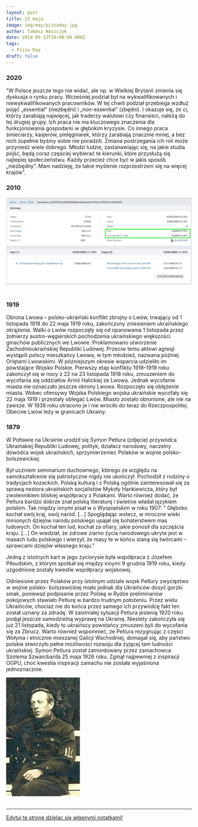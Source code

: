 ```yaml
---
layout: post
title: 22 maja
image: img/may/pizzaday.jpg
author: Tomasz Waszczyk
date: 2019-05-22T10:00:00.000Z
tags:
  - Pizza Day
draft: false
---
```


### 2020

"W Polsce jeszcze tego nie widać, ale np. w Wielkiej Brytanii zmienia się dyskusja o rynku pracy. Wcześniej podział był na wykwalifikowanych i niewykwalifikowanych pracowników. W tej chwili podział przebiega wzdłuż pojęć „essential” (niezbędni) i „non-essential” (zbędni). I okazuje się, że ci, którzy zarabiają najwięcej, jak traderzy walutowi czy finansiści, należą do tej drugiej grupy. Ich praca nie ma kluczowego znaczenia dla funkcjonowania gospodarki w głębokim kryzysie. Co innego praca śmieciarzy, kasjerów, pielęgniarek, którzy zarabiają znacznie mniej, a bez nich zupełnie byśmy sobie nie poradzili. Zmiana postrzegania ich roli może przynieść wiele dobrego. Młodzi ludzie, zastanawiając się, na jakie studia pójść, będą coraz częściej wybierać te kierunki, które przysłużą się najlepiej społeczeństwu. Każdy przecież chce być w jakiś sposób „niezbędny”. Mam nadzieję, że takie myślenie rozprzestrzeni się na więcej krajów".

### 2010

<img src="./img/may/pizzaday.jpg"><br><br>

### 1919

Obrona Lwowa – polsko-ukraiński konflikt zbrojny o Lwów, trwający od 1 listopada 1918 do 22 maja 1919 roku, zakończony zniesieniem ukraińskiego okrążenia. Walki o Lwów rozpoczęły się od opanowania 1 listopada przez żołnierzy austro-węgierskich pochodzenia ukraińskiego większości gmachów publicznych we Lwowie. Proklamowano utworzenie Zachodnioukraińskiej Republiki Ludowej. Przeciw temu aktowi agresji  wystąpili polscy mieszkańcy Lwowa, w tym młodzież, nazwana później Orlętami Lwowskimi. W późniejszym okresie wsparcia udzieliło im powstające Wojsko Polskie. Pierwszy etap konfliktu 1918–1919 roku zakończył się w nocy z 22 na 23 listopada 1918 roku, zmuszeniem do wycofania się oddziałów Armii Halickiej ze Lwowa. Jednak wycofanie miasta nie oznaczało jeszcze obrony Lwowa. Rozpoczęło się oblężenie miasta. Wobec ofensywy Wojska Polskiego wojska ukraińskie  wycofały się 22 maja 1919 i przestały oblegać Lwów. Miasto zostało obronione, ale nie na zawsze. W 1939 roku utracono je i nie wróciło do teraz do Rzeczpospolitej. Obecnie Lwów leży w granicach Ukrainy.

### 1879

W Połtawie na Ukrainie urodził się Symon Petlura (zdjęcie) przywódca Ukraińakiej Republiki Ludowej, polityk, działacz narodowy, naczelny dowódca wojsk ukraińskich, sprzymierzeniec Polaków w wojnie polsko- bolszewickiej.

Był uczniem seminarium duchownego, którego ze względu na samokształcenie się patriotyczne nigdy nie ukończył. Pochodził z rodziny o tradycjach kozackich. Polską kulturą i z Polską ogólnie zainteresował się za sprawą nestora ukraińskich socjalistów Mykoły Hankiewicza, który był zwolennikiem bliskiej współpracy z Polakami. Warto również dodać, że Petlura bardzo dobrze znał polską literaturę i świetnie władał językiem polskim.
Tak między innymi pisał w o Wyspiańskim w roku 1907:
" Głęboko kochał swój kraj, swój naród. […] Spoglądając wstecz, w mroczne wieki minionych dziejów narodu polskiego upajał się bohaterstwem mas ludowych. On kochał ten lud, kochał za ofiary, jakie ponosił dla szczęścia kraju. […] On wiedział, że zdrowe ziarno życia narodowego ukryte jest w masach ludu polskiego i wierzył, że masy te w końcu staną się twórcami – sprawcami dziejów własnego kraju."

Jedną z istotnych kart w jego życiorysie była współpraca z Józefem Piłsudskim, z którym spotkał się między innymi 9 grudnia 1919 roku, kiedy uzgodnione zostały kwestie współpracy wojskowej.

Odniesione przez Polaków przy istotnym udziale wojsk Petlury zwycięstwo w wojnie polsko- bolszewickiej miało jednak dla Ukraińców dosyć gorzki smak, ponieważ podpisanie przez Polskę w Rydze preliminariów pokojowych stawiało Petlurę w bardzo trudnym położeniu. Przez wielu Ukraińców, chociaż nie do końca przez samego ich przywódcę fakt ten został uznany za zdradę. W zaistniałej sytuacji Petlura jesienią 1920 roku podjął jeszcze samodzielną wyprawę na Ukrainę. Niestety zakończyła się już 21 listopada, kiedy to ukraińscy powstańcy zmuszeni byli do wycofania się za Zbrucz. Warto również wspomnieć, że Petlura rezygnując z części Wołynia i etnicznie mieszanej Galicji Wschodniej, domagał się, aby państwo polskie stworzyło pełne możliwości rozwoju dla żyjącej tam ludności ukraińskiej.
Symon Petlura został zamordowany przez zamachowca Szolema Szwarcbarda 25 maja 1926 roku. Zginął najpewniej z inspiracji OGPU, choć kwestia inspiracji zamachu nie została wyjaśniona jednoznacznie.

<img src="./img/may/petlura.jpg"><br><br>

---

<a href="https://github.com/TomaszWaszczyk/historia.waszczyk.com/edit/master/src/content/may-22.md" target="_blank">Edytuj tę stronę dzieląc się własnymi notatkami!</a>

